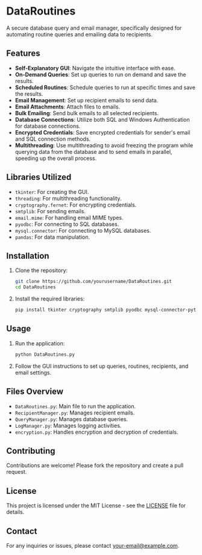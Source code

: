 # DataRoutines

A secure database query and email manager, specifically designed for automating routine queries and emailing data to recipients.

## Features

- **Self-Explanatory GUI**: Navigate the intuitive interface with ease.
- **On-Demand Queries**: Set up queries to run on demand and save the results.
- **Scheduled Routines**: Schedule queries to run at specific times and save the results.
- **Email Management**: Set up recipient emails to send data.
- **Email Attachments**: Attach files to emails.
- **Bulk Emailing**: Send bulk emails to all selected recipients.
- **Database Connections**: Utilize both SQL and Windows Authentication for database connections.
- **Encrypted Credentials**: Save encrypted credentials for sender's email and SQL connection methods.
- **Multithreading**: Use multithreading to avoid freezing the program while querying data from the database and to send emails in parallel, speeding up the overall process.

## Libraries Utilized

- `tkinter`: For creating the GUI.
- `threading`: For multithreading functionality.
- `cryptography.fernet`: For encrypting credentials.
- `smtplib`: For sending emails.
- `email.mime`: For handling email MIME types.
- `pyodbc`: For connecting to SQL databases.
- `mysql.connector`: For connecting to MySQL databases.
- `pandas`: For data manipulation.

## Installation

1. Clone the repository:
    ```bash
    git clone https://github.com/yourusername/DataRoutines.git
    cd DataRoutines
    ```

2. Install the required libraries:
    ```bash
    pip install tkinter cryptography smtplib pyodbc mysql-connector-python pandas
    ```

## Usage

1. Run the application:
    ```bash
    python DataRoutines.py
    ```

2. Follow the GUI instructions to set up queries, routines, recipients, and email settings.

## Files Overview

- `DataRoutines.py`: Main file to run the application.
- `RecipientManager.py`: Manages recipient emails.
- `QueryManager.py`: Manages database queries.
- `LogManager.py`: Manages logging activities.
- `encryption.py`: Handles encryption and decryption of credentials.

## Contributing

Contributions are welcome! Please fork the repository and create a pull request.

## License

This project is licensed under the MIT License - see the [LICENSE](LICENSE) file for details.

## Contact

For any inquiries or issues, please contact [your-email@example.com](mailto:your-email@example.com).



